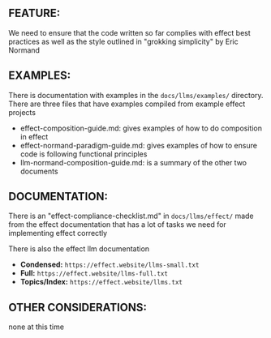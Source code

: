 ## FEATURE:

We need to ensure that the code written so far complies with effect best practices as well as the style outlined in "grokking simplicity" by Eric Normand

## EXAMPLES:

There is documentation with examples in the `docs/llms/examples/` directory. There are three files that have examples compiled from example effect projects

- effect-composition-guide.md: gives examples of how to do composition in effect
- effect-normand-paradigm-guide.md: gives examples of how to ensure code is following functional principles
- llm-normand-composition-guide.md: is a summary of the other two documents

## DOCUMENTATION:

There is an "effect-compliance-checklist.md" in `docs/llms/effect/` made from the effect documentation that has a lot of tasks we need for implementing effect correctly

There is also the effect llm documentation

- **Condensed:** `https://effect.website/llms-small.txt`
- **Full:** `https://effect.website/llms-full.txt`
- **Topics/Index:** `https://effect.website/llms.txt`

## OTHER CONSIDERATIONS:

none at this time
